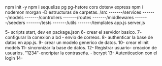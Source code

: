npm init -y
npm i sequelize pg pg-hstore cors dotenv express
npm i nodemon morgan -D
estructuras de carpetas. 
/src
-------/services
-------/models
-------/controllers
-------/routes
-------/middlewares
-------/seeders
-------/tests
-------/utils
-------/templates
app.js
server.js

5- scripts start, dev en package.json
6- crear el servidor basico.
7- configurar la conexion a bd - envio de correos. 
8- authenticar la base de datos en app.js. 
9- crear un modelo generico de datos. 
10- crear el init models
11- sincronizar la base de datos. 
12- Registrar usuario- creacion de usuarios. 
"1234"-encriptar la contraseña. - bcrypt
13- Autenticacion con el login
14- 



